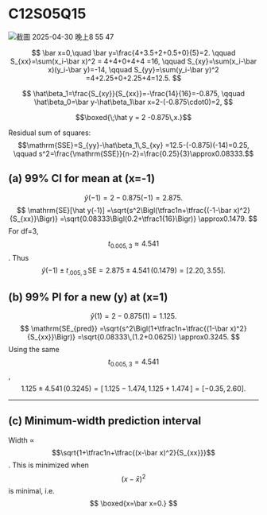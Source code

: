 # C12S05Q15
![截圖 2025-04-30 晚上8 55 47](https://github.com/user-attachments/assets/f36d6426-c6bc-4ecd-a24f-29fd3c983a35)


$$
\bar x=0,\quad \bar y=\frac{4+3.5+2+0.5+0}{5}=2.
\qquad
S_{xx}=\sum(x_i-\bar x)^2 = 4+4+0+4+4 =16,
\qquad
S_{xy}=\sum(x_i-\bar x)(y_i-\bar y)=-14,
\qquad
S_{yy}=\sum(y_i-\bar y)^2 =4+2.25+0+2.25+4=12.5.
$$

$$
\hat\beta_1=\frac{S_{xy}}{S_{xx}}=-\frac{14}{16}=-0.875,
\qquad
\hat\beta_0=\bar y-\hat\beta_1\bar x=2-(-0.875\cdot0)=2,
$$

$$\boxed{\;\hat y = 2 -0.875\,x.}$$

Residual sum of squares:  
$$\mathrm{SSE}=S_{yy}-\hat\beta_1\,S_{xy}
=12.5-(-0.875)(-14)=0.25,
\qquad
s^2=\frac{\mathrm{SSE}}{n-2}=\frac{0.25}{3}\approx0.08333.$$

## (a) 99% CI for mean at \(x=-1\)

$$
\hat y(-1)=2-0.875(-1)=2.875.
$$
$$
\mathrm{SE}[\hat y(-1)]
=\sqrt{s^2\Bigl(\tfrac1n+\tfrac{(-1-\bar x)^2}{S_{xx}}\Bigr)}
=\sqrt{0.08333\Bigl(0.2+\tfrac1{16}\Bigr)}
\approx0.1479.
$$
For df=3, $$t_{0.005,3}\approx4.541$$.  Thus
$$
\hat y(-1)\pm t_{.005,3}\,\mathrm{SE}
=2.875\pm4.541\,(0.1479)
=[2.20,3.55].
$$

## (b) 99% PI for a new \(y\) at \(x=1\)

$$
\hat y(1)=2-0.875(1)=1.125.
$$
$$
\mathrm{SE_{pred}}
=\sqrt{s^2\Bigl(1+\tfrac1n+\tfrac{(1-\bar x)^2}{S_{xx}}\Bigr)}
=\sqrt{0.08333\,(1.2+0.0625)}
\approx0.3245.
$$
Using the same $$t_{0.005,3}=4.541$$,
$$
1.125\pm4.541\,(0.3245)
=[\,1.125-1.474,1.125+1.474\,]
=[-0.35,2.60].
$$

---

## (c) Minimum‐width prediction interval

Width ∝ $$\sqrt{1+\tfrac1n+\tfrac{(x-\bar x)^2}{S_{xx}}}$$.  This is minimized when $$(x-\bar x)^2$$ is minimal, i.e. 
$$
\boxed{x=\bar x=0.}
$$

